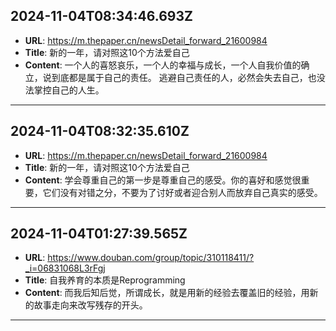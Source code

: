 
  ## 2024-11-04T08:34:46.693Z
  
  - **URL**: https://m.thepaper.cn/newsDetail_forward_21600984
  - **Title**: 新的一年，请对照这10个方法爱自己
  - **Content**: 一个人的喜怒哀乐，一个人的幸福与成长，一个人自我价值的确立，说到底都是属于自己的责任。  逃避自己责任的人，必然会失去自己，也没法掌控自己的人生。
  
  
  ---
  
  ## 2024-11-04T08:32:35.610Z
  
  - **URL**: https://m.thepaper.cn/newsDetail_forward_21600984
  - **Title**: 新的一年，请对照这10个方法爱自己
  - **Content**: 学会尊重自己的第一步是尊重自己的感受。你的喜好和感觉很重要，它们没有对错之分，不要为了讨好或者迎合别人而放弃自己真实的感受。
  
  
  ---
  
  ## 2024-11-04T01:27:39.565Z
  
  - **URL**: https://www.douban.com/group/topic/310118411/?_i=06831068L3rFgj
  - **Title**: 自我养育的本质是Reprogramming
  - **Content**: 而我后知后觉，所谓成长，就是用新的经验去覆盖旧的经验，用新的故事走向来改写残存的开头。
  
  
  ---
  